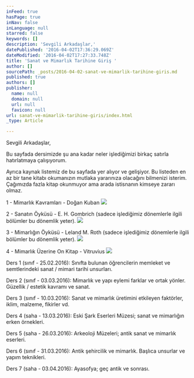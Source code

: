 ```yaml
---
inFeed: true
hasPage: true
inNav: false
inLanguage: null
starred: false
keywords: []
description: 'Sevgili Arkadaşlar,'
datePublished: '2016-04-02T17:36:29.069Z'
dateModified: '2016-04-02T17:27:33.748Z'
title: 'Sanat ve Mimarlık Tarihine Giriş '
author: []
sourcePath: _posts/2016-04-02-sanat-ve-mimarlik-tarihine-giris.md
published: true
authors: []
publisher:
  name: null
  domain: null
  url: null
  favicon: null
url: sanat-ve-mimarlik-tarihine-giris/index.html
_type: Article

---
```

Sevgili Arkadaşlar,

Bu sayfada dersimizde şu ana kadar neler işlediğimizi birkaç satırla hatırlatmaya çalışıyorum.

Ayrıca kaynak listemiz de bu sayfada yer alıyor ve gelişiyor. Bu listeden en az bir tane kitabı okumanızın mutlaka yararınıza olacağını bilmenizi isterim. Çağımızda fazla kitap okunmuyor ama arada istisnanın kimseye zararı olmaz.

1 - Mimarlık Kavramları - Doğan Kuban
![](https://the-grid-user-content.s3-us-west-2.amazonaws.com/118b23de-7028-413a-bdd2-094c03ef057f.jpg)

2 - Sanatın Öyküsü - E. H. Gombrich (sadece işlediğimiz dönemlerle ilgili bölümler bu dönemlik yeter).
![](https://the-grid-user-content.s3-us-west-2.amazonaws.com/cb2f478d-250c-4bac-92a4-0867109f179b.jpg)

3 - Mimarlığın Öyküsü - Leland M. Roth (sadece işlediğimiz dönemlerle ilgili bölümler bu dönemlik yeter).
![](https://the-grid-user-content.s3-us-west-2.amazonaws.com/ff1c1460-32ec-42c7-9f8d-03178d92d92e.jpg)

4 - Mimarlık Üzerine On Kitap - Vitruvius
![](https://the-grid-user-content.s3-us-west-2.amazonaws.com/2377e56c-c305-46d4-a889-85566fbbb21e.jpg)

Ders 1 (sınıf - 25.02.2016): Sınıfta bulunan öğrencilerin memleket ve semtlerindeki sanat / mimari tarihi unsurları.

Ders 2 (sınıf - 03.03.2016): Mimarlık ve yapı eylemi farklar ve ortak yönler. Güzellik / estetik kavramı ve sanat.

Ders 3 (sınıf - 10.03.2016): Sanat ve mimarlık üretimini etkileyen faktörler, iklim, malzeme, fikirler vd.

Ders 4 (saha - 13.03.2016): Eski Şark Eserleri Müzesi; sanat ve mimarlığın erken örnekleri.

Ders 5 (saha - 26.03.2016): Arkeoloji Müzeleri; antik sanat ve mimarlık eserleri.

Ders 6 (sınıf - 31.03.2016): Antik şehircilik ve mimarlık. Başlıca unsurlar ve yapım teknikleri.

Ders 7 (saha - 03.04.2016): Ayasofya; geç antik ve sonrası.